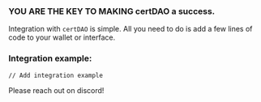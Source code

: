 ### YOU ARE THE KEY TO MAKING certDAO a success.

Integration with `certDAO` is simple. All you need to do is add a few lines of code to your wallet or interface.

### Integration example:

```
// Add integration example
```

Please reach out on discord!
